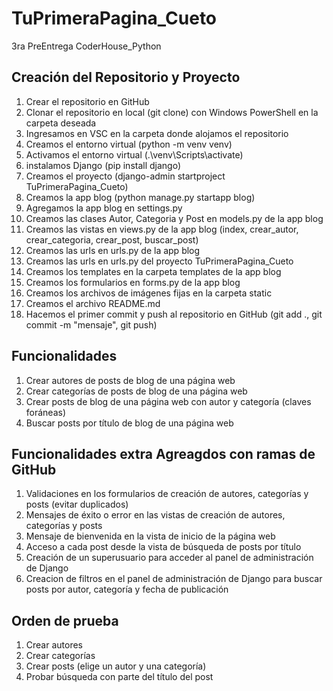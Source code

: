 # TuPrimeraPagina_Cueto
3ra PreEntrega CoderHouse_Python 

## Creación del Repositorio y Proyecto

1. Crear el repositorio en GitHub
2. Clonar el repositorio en local (git clone) con Windows PowerShell en la carpeta deseada 
3. Ingresamos en VSC en la carpeta donde alojamos el repositorio
4. Creamos el entorno virtual (python -m venv venv) 
5. Activamos el entorno virtual (.\venv\Scripts\activate)
6. instalamos Django (pip install django)
7. Creamos el proyecto (django-admin startproject TuPrimeraPagina_Cueto)
8. Creamos la app blog (python manage.py startapp blog)
9. Agregamos la app blog en settings.py
10. Creamos las clases Autor, Categoria y Post en models.py de la app blog
11. Creamos las vistas en views.py de la app blog (index, crear_autor, crear_categoria, crear_post, buscar_post)
12. Creamos las urls en urls.py de la app blog
13. Creamos las urls en urls.py del proyecto TuPrimeraPagina_Cueto
14. Creamos los templates en la carpeta templates de la app blog
15. Creamos los formularios en forms.py de la app blog
16. Creamos los archivos de imágenes fijas en la carpeta static
17. Creamos el archivo README.md
18. Hacemos el primer commit y push al repositorio en GitHub (git add ., git commit -m "mensaje", git push)


## Funcionalidades

1. Crear autores de posts de blog de una página web
2. Crear categorías de posts de blog de una página web
3. Crear posts de blog de una página web con autor y categoría (claves foráneas) 
4. Buscar posts por título de blog de una página web 

## Funcionalidades extra Agreagdos con ramas de GitHub 
1. Validaciones en los formularios de creación de autores, categorías y posts (evitar duplicados)
2. Mensajes de éxito o error en las vistas de creación de autores, categorías y posts
3. Mensaje de bienvenida en la vista de inicio de la página web
4. Acceso a cada post desde la vista de búsqueda de posts por título
5. Creación de un superusuario para acceder al panel de administración de Django
6. Creacion de filtros en el panel de administración de Django para buscar posts por autor, categoría y fecha de publicación


## Orden de prueba

1. Crear autores
2. Crear categorías
3. Crear posts (elige un autor y una categoría)
4. Probar búsqueda con parte del título del post


